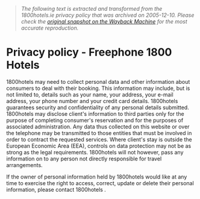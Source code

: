 > *The following text is extracted and transformed from the 1800hotels.ie privacy policy that was archived on 2005-12-10. Please check the [original snapshot on the Wayback Machine](https://web.archive.org/web/20051210042406id_/http%3A//www.1800hotels.ie/privacy.aspx) for the most accurate reproduction.*

# Privacy policy - Freephone 1800 Hotels

1800hotels may need to collect personal data and other information about consumers to deal with their booking. This information may include, but is not limited to, details such as your name, your address, your e-mail address, your phone number and your credit card details. 1800hotels guarantees security and confidentiality of any personal details submitted. 1800hotels may disclose client's information to third parties only for the purpose of completing consumer's reservation and for the purposes of associated administration. Any data thus collected on this website or over the telephone may be transmitted to those entities that must be involved in order to contract the requested services. Where client's stay is outside the European Economic Area (EEA), controls on data protection may not be as strong as the legal requirements. 1800hotels will not however, pass any information on to any person not directly responsible for travel arrangements.

If the owner of personal information held by 1800hotels would like at any time to exercise the right to access, correct, update or delete their personal information, please contact 1800hotels .
